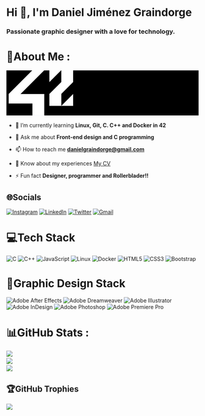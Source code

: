 <h1 align="left">Hi 👋, I'm Daniel Jiménez Graindorge</h1>
<h3 align="left">Passionate graphic designer with a love for technology.</h3>

# 💫About Me :
![Banner](https://github.com/BishopVK/BishopVK/blob/main/42-banner.jpg)
- 🌱 I’m currently learning **Linux, Git, C. C++ and Docker in 42**

- 💬 Ask me about **Front-end design and C programming**

- 📫 How to reach me **danielgraindorge@gmail.com**

<!-- - 📄 Know about my experiences [My CV](https://drive.google.com/file/d/14Xea7BIkPWYoE5pXPSPCnySn77rHSYGJ/view?usp=sharing) -->

- 📄 Know about my experiences <a href="https://drive.google.com/file/d/14Xea7BIkPWYoE5pXPSPCnySn77rHSYGJ/view?usp=sharing" target="_blank">My CV</a>

- ⚡ Fun fact **Designer, programmer and Rollerblader!!**

## 🌐Socials
<!-- [![Instagram](https://img.shields.io/badge/Instagram-%23E4405F.svg?logo=Instagram&logoColor=white)](https://instagram.com/danieljimenezgraindorge) [![LinkedIn](https://img.shields.io/badge/LinkedIn-%230077B5.svg?logo=linkedin&logoColor=white)](https://www.linkedin.com/in/daniel-jim%C3%A9nez-graindorge-10582150/) [![Twitter](https://img.shields.io/badge/Twitter-%231DA1F2.svg?logo=Twitter&logoColor=white)](https://twitter.com/grain_) -->

<a href="https://instagram.com/danieljimenezgraindorge" target="_blank">![Instagram](https://img.shields.io/badge/Instagram-%23E4405F.svg?logo=Instagram&logoColor=white)</a>
<a href="https://www.linkedin.com/in/daniel-jim%C3%A9nez-graindorge-10582150/" target="_blank">![LinkedIn](https://img.shields.io/badge/LinkedIn-%230077B5.svg?logo=linkedin&logoColor=white)</a>
<a href="https://twitter.com/grain_" target="_blank">![Twitter](https://img.shields.io/badge/Twitter-%231DA1F2.svg?logo=Twitter&logoColor=white)</a>
<a href="mailto:danielgraindorge@gmail.com" target="_blank">![Gmail](https://img.shields.io/badge/Gmail-D14836?style=for-the-badge&logo=gmail&logoColor=white)</a>

# 💻Tech Stack
![C](https://img.shields.io/badge/c-%2300599C.svg?style=for-the-badge&logo=c&logoColor=white) ![C++](https://img.shields.io/badge/c++-%2300599C.svg?style=for-the-badge&logo=c%2B%2B&logoColor=white) ![JavaScript](https://img.shields.io/badge/javascript-%23323330.svg?style=for-the-badge&logo=javascript&logoColor=%23F7DF1E) ![Linux](https://img.shields.io/badge/Linux-FCC624?style=for-the-badge&logo=linux&logoColor=black) ![Docker](https://img.shields.io/badge/docker-%230db7ed.svg?style=for-the-badge&logo=docker&logoColor=white) ![HTML5](https://img.shields.io/badge/html5-%23E34F26.svg?style=for-the-badge&logo=html5&logoColor=white) ![CSS3](https://img.shields.io/badge/css3-%231572B6.svg?style=for-the-badge&logo=css3&logoColor=white) ![Bootstrap](https://img.shields.io/badge/bootstrap-%23563D7C.svg?style=for-the-badge&logo=bootstrap&logoColor=white)

# 🎨Graphic Design Stack
![Adobe After Effects](https://img.shields.io/badge/Adobe%20After%20Effects-9999FF.svg?style=for-the-badge&logo=Adobe%20After%20Effects&logoColor=white) ![Adobe Dreamweaver](https://img.shields.io/badge/Adobe%20Dreamweaver-FF61F6.svg?style=for-the-badge&logo=Adobe%20Dreamweaver&logoColor=white) ![Adobe Illustrator](https://img.shields.io/badge/adobeillustrator-%23FF9A00.svg?style=for-the-badge&logo=adobeillustrator&logoColor=white) ![Adobe InDesign](https://img.shields.io/badge/Adobe%20InDesign-49021F?style=for-the-badge&logo=adobeindesign&logoColor=white) ![Adobe Photoshop](https://img.shields.io/badge/adobephotoshop-%2331A8FF.svg?style=for-the-badge&logo=adobephotoshop&logoColor=white) ![Adobe Premiere Pro](https://img.shields.io/badge/Adobe%20Premiere%20Pro-9999FF.svg?style=for-the-badge&logo=Adobe%20Premiere%20Pro&logoColor=white)

# 📊GitHub Stats :
![](https://github-readme-stats.vercel.app/api?username=BishopVK&theme=radical&hide_border=false&include_all_commits=true&count_private=true)<br/>
![](https://github-readme-streak-stats.herokuapp.com/?user=BishopVK&theme=radical&hide_border=false)<br/>
![](https://github-readme-stats.vercel.app/api/top-langs/?username=BishopVK&theme=radical&hide_border=false&include_all_commits=true&count_private=true&layout=compact)

## 🏆GitHub Trophies
![](https://github-trophies.vercel.app/?username=BishopVK&theme=onedark&no-frame=true&no-bg=true&margin-w=4)

